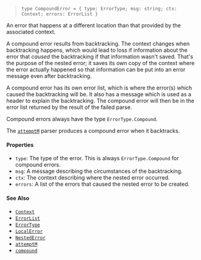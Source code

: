 <!--
 Copyright (c) 2020 Thomas J. Otterson
 
 This software is released under the MIT License.
 https://opensource.org/licenses/MIT
-->

> `type CompoundError = { type: ErrorType; msg: string; ctx: Context; errors: ErrorList }`

An error that happens at a different location than that provided by the associated context.

A compound error results from backtracking. The context changes when backtracking happens, which would lead to loss if information about the error that *caused* the backtracking if that information wasn't saved. That's the purpose of the nested error; it saves its own copy of the context where the error actually happened so that information can be put into an error message even after backtracking.

A compound error has its own error list, which is where the error(s) which caused the backtracking will be. It also has a message which is used as a header to explain the backtracking. The compound error will then be in the error list returned by the result of the failed parse.

Compound errors always have the type `ErrorType.Compound`.

The [`attemptM`](../parsers/attemptm.md) parser produces a compound error when it backtracks.

#### Properties

* `type`: The type of the error. This is always `ErrorType.Compound` for compound errors.
* `msg`: A message describing the circumstances of the backtracking.
* `ctx`: The context describing where the nested error occurred.
* `errors`: A list of the errors that caused the nested error to be created.

#### See Also

* [`Context`](context.md)
* [`ErrorList`](errorlist.md)
* [`ErrorType`](errortype.md)
* [`LocalError`](localerror.md)
* [`NestedError`](nestederror.md)
* [`attemptM`](../parsers/attemptm.md)
* [`compound`](../tools/compound.md)